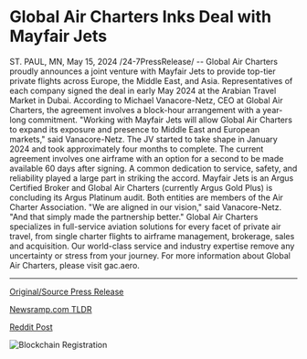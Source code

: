 # Global Air Charters Inks Deal with Mayfair Jets

ST. PAUL, MN, May 15, 2024 /24-7PressRelease/ -- Global Air Charters proudly announces a joint venture with Mayfair Jets to provide top-tier private flights across Europe, the Middle East, and Asia. Representatives of each company signed the deal in early May 2024 at the Arabian Travel Market in Dubai.  According to Michael Vanacore-Netz, CEO at Global Air Charters, the agreement involves a block-hour arrangement with a year-long commitment.  "Working with Mayfair Jets will allow Global Air Charters to expand its exposure and presence to Middle East and European markets," said Vanacore-Netz.  The JV started to take shape in January 2024 and took approximately four months to complete. The current agreement involves one airframe with an option for a second to be made available 60 days after signing.  A common dedication to service, safety, and reliability played a large part in striking the accord. Mayfair Jets is an Argus Certified Broker and Global Air Charters (currently Argus Gold Plus) is concluding its Argus Platinum audit. Both entities are members of the Air Charter Association.  "We are aligned in our vision," said Vanacore-Netz. "And that simply made the partnership better."  Global Air Charters specializes in full-service aviation solutions for every facet of private air travel, from single charter flights to airframe management, brokerage, sales and acquisition. Our world-class service and industry expertise remove any uncertainty or stress from your journey.  For more information about Global Air Charters, please visit gac.aero. 

---

[Original/Source Press Release](https://www.24-7pressrelease.com/press-release/510883/global-air-charters-inks-deal-with-mayfair-jets)
                    

[Newsramp.com TLDR](None) 



[Reddit Post](https://www.reddit.com/r/Business_NewsRamp/comments/1csqpr0/global_air_charters_and_mayfair_jets_partner_to/) 



![Blockchain Registration](https://cdn.newsramp.app/24-7PressRelease/qrcode/245/15/nora6j9R.webp)